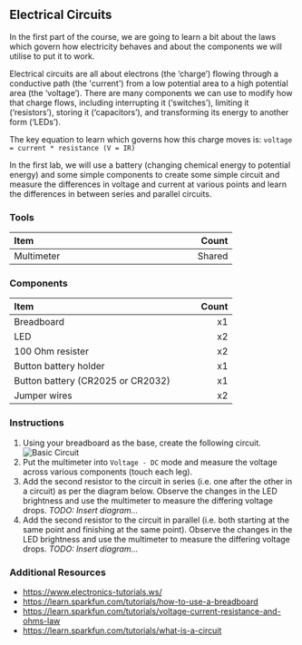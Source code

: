 ## Electrical Circuits

In the first part of the course, we are going to learn a bit about the laws which govern how electricity behaves and about the components we will utilise to put it to work.

Electrical circuits are all about electrons (the ‘charge’) flowing through a conductive path (the 'current') from a low potential area to a high potential area (the ‘voltage’). There are many components we can use to modify how that charge flows, including interrupting it (‘switches’), limiting it (‘resistors’), storing it (‘capacitors’), and transforming its energy to another form (‘LEDs’).

The key equation to learn which governs how this charge moves is:
```voltage = current * resistance (V = IR)```

In the first lab, we will use a battery (changing chemical energy to potential energy) and some simple components to create some simple circuit and measure the differences in voltage and current at various points and learn the differences in between series and parallel circuits.

### Tools

| Item &nbsp; &nbsp; &nbsp; &nbsp; &nbsp; &nbsp; &nbsp; &nbsp; &nbsp; &nbsp; &nbsp; &nbsp; &nbsp; &nbsp; &nbsp;&nbsp; &nbsp; &nbsp; &nbsp; &nbsp; &nbsp; &nbsp; &nbsp; &nbsp; &nbsp; &nbsp; &nbsp; &nbsp; &nbsp; | &nbsp; &nbsp; &nbsp; &nbsp; Count |
| --------------------------------- |-------:|
| Multimeter                        | Shared |

### Components

| Item &nbsp; &nbsp; &nbsp; &nbsp; &nbsp; &nbsp; &nbsp; &nbsp; &nbsp; &nbsp; &nbsp; &nbsp; &nbsp; &nbsp; &nbsp;&nbsp; &nbsp; &nbsp; &nbsp; &nbsp; &nbsp; &nbsp; &nbsp; &nbsp; &nbsp; &nbsp; &nbsp; &nbsp; &nbsp; | &nbsp; &nbsp; &nbsp; &nbsp; Count |
| --------------------------------- |-------:|
| Breadboard                        |     x1 |
| LED                               |     x2 |
| 100 Ohm resister                  |     x2 |
| Button battery holder             |     x1 |
| Button battery (CR2025 or CR2032) |     x1 |
| Jumper wires                      |     x2 |

### Instructions

1. Using your breadboard as the base, create the following circuit.
![Basic Circuit](/images/led-breadboard.png)
2. Put the multimeter into `Voltage - DC` mode and measure the voltage across various components (touch each leg).
3. Add the second resistor to the circuit in series (i.e. one after the other in a circuit) as per the diagram below. Observe the changes in the LED brightness and use the multimeter to measure the differing voltage drops.
*TODO: Insert diagram...*
4. Add the second resistor to the circuit in parallel (i.e. both starting at the same point and finishing at the same point). Observe the changes in the LED brightness and use the multimeter to measure the differing voltage drops.
*TODO: Insert diagram...*

### Additional Resources
+ https://www.electronics-tutorials.ws/
+ https://learn.sparkfun.com/tutorials/how-to-use-a-breadboard
+ https://learn.sparkfun.com/tutorials/voltage-current-resistance-and-ohms-law
+ https://learn.sparkfun.com/tutorials/what-is-a-circuit
